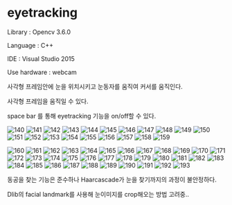 # eyetracking

Library : Opencv 3.6.0

Language : C++

IDE : Visual Studio 2015 

Use hardware : webcam


사각형 프레임안에 눈을 위치시키고 눈동자를 움직여 커서를 움직인다.

사각형 프레임을 움직일 수 있다.

space bar 를 통해 eyetracking 기능을 on/off할 수 있다.


![140](https://user-images.githubusercontent.com/43734014/114256134-f4047400-99f2-11eb-9220-01ebdc573a35.jpg)
![141](https://user-images.githubusercontent.com/43734014/114256135-f49d0a80-99f2-11eb-84c9-a6a87b7456d7.jpg)
![142](https://user-images.githubusercontent.com/43734014/114256136-f535a100-99f2-11eb-89d4-e6bbb21e69c2.jpg)
![143](https://user-images.githubusercontent.com/43734014/114256137-f535a100-99f2-11eb-8b19-0d78464ba3a0.jpg)
![144](https://user-images.githubusercontent.com/43734014/114256138-f5ce3780-99f2-11eb-8b13-b12610742145.jpg)
![145](https://user-images.githubusercontent.com/43734014/114256139-f5ce3780-99f2-11eb-98d9-4a0ca2ca7c8f.jpg)
![146](https://user-images.githubusercontent.com/43734014/114256140-f666ce00-99f2-11eb-91e9-afa4d3edbd42.jpg)
![147](https://user-images.githubusercontent.com/43734014/114256141-f666ce00-99f2-11eb-882c-257b4c7c2e53.jpg)
![148](https://user-images.githubusercontent.com/43734014/114256143-f6ff6480-99f2-11eb-8b85-5351342ce310.jpg)
![149](https://user-images.githubusercontent.com/43734014/114256144-f6ff6480-99f2-11eb-97be-ca0e91ea24ba.jpg)
![150](https://user-images.githubusercontent.com/43734014/114256145-f797fb00-99f2-11eb-8096-13c43e570c23.jpg)
![151](https://user-images.githubusercontent.com/43734014/114256146-f797fb00-99f2-11eb-88e4-cc17a620d713.jpg)
![152](https://user-images.githubusercontent.com/43734014/114256147-f8309180-99f2-11eb-85b4-fca676af6067.jpg)
![153](https://user-images.githubusercontent.com/43734014/114256148-f8c92800-99f2-11eb-9ce1-b4cfc69e0b90.jpg)
![154](https://user-images.githubusercontent.com/43734014/114256149-f8c92800-99f2-11eb-86cd-51cc2e224c94.jpg)
![155](https://user-images.githubusercontent.com/43734014/114256152-f961be80-99f2-11eb-859e-7560704edb74.jpg)
![156](https://user-images.githubusercontent.com/43734014/114256153-f961be80-99f2-11eb-9b63-3440b00bca4f.jpg)
![157](https://user-images.githubusercontent.com/43734014/114256154-f9fa5500-99f2-11eb-94d0-a61652b6a654.jpg)
![158](https://user-images.githubusercontent.com/43734014/114256155-f9fa5500-99f2-11eb-839f-102af3e33860.jpg)
![159](https://user-images.githubusercontent.com/43734014/114256156-fa92eb80-99f2-11eb-8719-081d05ca09cc.jpg)

![160](https://user-images.githubusercontent.com/43734014/114256157-fa92eb80-99f2-11eb-86ac-0747c56ee3c4.jpg)
![161](https://user-images.githubusercontent.com/43734014/114256158-fb2b8200-99f2-11eb-8734-69a3991cf022.jpg)
![162](https://user-images.githubusercontent.com/43734014/114256159-fb2b8200-99f2-11eb-9428-aba357454d7a.jpg)
![163](https://user-images.githubusercontent.com/43734014/114256161-fbc41880-99f2-11eb-8b8e-7c7480b36bce.jpg)
![164](https://user-images.githubusercontent.com/43734014/114256162-fbc41880-99f2-11eb-986b-c2c7c62acf93.jpg)
![165](https://user-images.githubusercontent.com/43734014/114256164-fc5caf00-99f2-11eb-8e55-9e2dae2ce16d.jpg)
![166](https://user-images.githubusercontent.com/43734014/114256165-fc5caf00-99f2-11eb-98a1-0ec487d1cab7.jpg)
![167](https://user-images.githubusercontent.com/43734014/114256166-fcf54580-99f2-11eb-9491-0536f7f40f28.jpg)
![168](https://user-images.githubusercontent.com/43734014/114256168-fcf54580-99f2-11eb-8f7a-70f31346ff2d.jpg)
![169](https://user-images.githubusercontent.com/43734014/114256169-fd8ddc00-99f2-11eb-959a-9edb3a95cd14.jpg)
![170](https://user-images.githubusercontent.com/43734014/114256170-fd8ddc00-99f2-11eb-9a88-aac20f974647.jpg)
![171](https://user-images.githubusercontent.com/43734014/114256171-fe267280-99f2-11eb-87bf-b0f2674bf9b5.jpg)
![172](https://user-images.githubusercontent.com/43734014/114256172-fe267280-99f2-11eb-9121-b09fff3d36e7.jpg)
![173](https://user-images.githubusercontent.com/43734014/114256174-febf0900-99f2-11eb-81e5-efde718b6b3c.jpg)
![174](https://user-images.githubusercontent.com/43734014/114256175-febf0900-99f2-11eb-8b08-e1ed914fe7ef.jpg)
![175](https://user-images.githubusercontent.com/43734014/114256176-ff579f80-99f2-11eb-8057-a02663480fbe.jpg)
![176](https://user-images.githubusercontent.com/43734014/114256177-ff579f80-99f2-11eb-80dc-d53134ff7209.jpg)
![177](https://user-images.githubusercontent.com/43734014/114256178-fff03600-99f2-11eb-92b9-0fc0b8448a94.jpg)
![178](https://user-images.githubusercontent.com/43734014/114256180-fff03600-99f2-11eb-9234-cfccc47fe9f1.jpg)
![179](https://user-images.githubusercontent.com/43734014/114256181-0088cc80-99f3-11eb-8f6a-b0ee0400816d.jpg)
![180](https://user-images.githubusercontent.com/43734014/114256182-0088cc80-99f3-11eb-996e-5de30d89e84a.jpg)
![181](https://user-images.githubusercontent.com/43734014/114256183-01216300-99f3-11eb-8e83-4d008eb67825.jpg)
![182](https://user-images.githubusercontent.com/43734014/114256184-01b9f980-99f3-11eb-8921-26cda3c7802d.jpg)
![183](https://user-images.githubusercontent.com/43734014/114256185-01b9f980-99f3-11eb-8da8-9531f052a660.jpg)
![184](https://user-images.githubusercontent.com/43734014/114256186-02529000-99f3-11eb-864c-fb55bc020423.jpg)
![185](https://user-images.githubusercontent.com/43734014/114256187-02eb2680-99f3-11eb-8dc8-bf5bdc6e81df.jpg)
![186](https://user-images.githubusercontent.com/43734014/114256189-0383bd00-99f3-11eb-983f-e124cad7e87b.jpg)
![187](https://user-images.githubusercontent.com/43734014/114256191-041c5380-99f3-11eb-81ca-181c7ceb58b3.jpg)
![188](https://user-images.githubusercontent.com/43734014/114256192-041c5380-99f3-11eb-804f-7eee6683a41e.jpg)
![189](https://user-images.githubusercontent.com/43734014/114256193-04b4ea00-99f3-11eb-8577-ad4e6d04f953.jpg)
![190](https://user-images.githubusercontent.com/43734014/114256194-04b4ea00-99f3-11eb-86b4-f73ff7742eab.jpg)
![191](https://user-images.githubusercontent.com/43734014/114256196-054d8080-99f3-11eb-97b2-b37b01c6a961.jpg)
![192](https://user-images.githubusercontent.com/43734014/114256198-054d8080-99f3-11eb-99b2-1e73f423c385.jpg)
![193](https://user-images.githubusercontent.com/43734014/114256200-05e61700-99f3-11eb-8dfb-648746dc4e97.jpg)


동공을 찾는 기능은 준수하나 Haarcascade가 눈을 찾기까지의 과정이 불안정하다.

Dlib의 facial landmark를 사용해 눈이미지를 crop해오는 방법 고려중..
